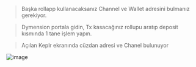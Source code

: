 > Başka rollapp kullanacaksanız Channel ve Wallet adresini bulmanız gerekiyor. 

> Dymension portala gidin, Tx kasacağınız rollupu aratıp deposit kısmında 1 tane işlem yapın.

> Açılan Keplr ekranında cüzdan adresi ve Chanel bulunuyor

![image](https://github.com/ruesandora/dYmension-app/assets/101149671/ea1276a8-bd52-4596-9714-30bea25ebfed)
